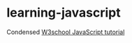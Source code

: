 # learning-javascript

Condensed [W3school JavaScript tutorial](https://www.w3schools.com/js/default.asp)
